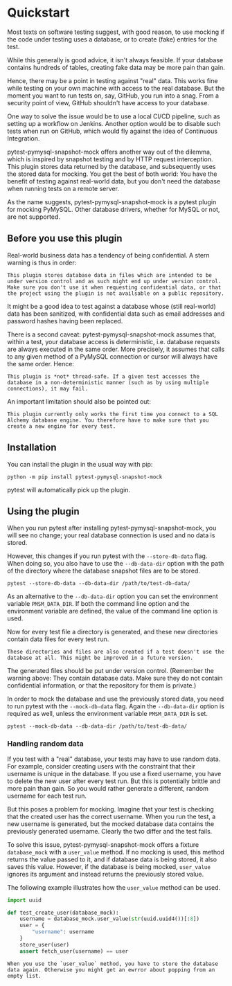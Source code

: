 # Quickstart

Most texts on software testing suggest, with good reason, to use mocking if the code under testing uses a database, or to create (fake) entries for the test.

While this generally is good advice, it isn't always feasible. If your database contains hundreds of tables, creating fake data may be more pain than gain.

Hence, there may be a point in testing against "real" data. This works fine while testing on your own machine with access to the real database. But the moment you want to run tests on, say, GitHub, you run into a snag. From a security point of view, GitHub shouldn't have access to your database.

One way to solve the issue would be to use a local CI/CD pipeline, such as setting up a workflow on Jenkins. Another option would be to disable such tests when run on GitHub, which would fly against the idea of Continuous Integration.

pytest-pymysql-snapshot-mock offers another way out of the dilemma, which is inspired by snapshot testing and by HTTP request interception. This plugin stores data returned by the database, and subsequently uses the stored data for mocking. You get the best of both world: You have the benefit of testing against real-world data, but you don't need the database when running tests on a remote server.

As the name suggests, pytest-pymysql-snapshot-mock is a pytest plugin for mocking PyMySQL. Other database drivers, whether for MySQL or not, are not supported.

## Before you use this plugin

Real-world business data has a tendency of being confidential. A stern warning is thus in order:

```{warning}
This plugin stores database data in files which are intended to be under version control and as such might end up under version control. Make sure you don't use it when requesting confidential data, or that the project using the plugin is not availsable on a public repository.
```

It might be a good idea to test against a database whose (still real-world) data has been sanitized, with confidential data such as email addresses and password hashes having been replaced.

There is a second caveat: pytest-pymysql-snapshot-mock assumes that, within a test, your database access is deterministic, i.e. database requests are always executed in the same order. More precisely, it assumes that calls to any given method of a PyMySQL connection or cursor will always have the same order. Hence:

```{warning}
This plugin is *not* thread-safe. If a given test accesses the database in a non-deterministic manner (such as by using multiple connections), it may fail.
```

An important limitation should also be pointed out:

```{warning}
This plugin currently only works the first time you connect to a SQL Alchemy database engine. You therefore have to make sure that you create a new engine for every test.
```

## Installation

You can install the plugin in the usual way with pip:

```shell
python -m pip install pytest-pymysql-snapshot-mock
```

pytest will automatically pick up the plugin.

## Using the plugin

When you run pytest after installing pytest-pymysql-snapshot-mock, you will see no change;  your real database connection is used and no data is stored.

However, this changes if you run pytest with the `--store-db-data` flag. When doing so, you also have to use the `--db-data-dir` option with the path of the directory where the database snapshot files are to be stored.

```shell
pytest --store-db-data --db-data-dir /path/to/test-db-data/
```

As an alternative to the `--db-data-dir` option you can set the environment variable `PMSM_DATA_DIR`. If both the command line option and the environment variable are defined, the value of the command line option is used.
 
Now for every test file a directory is generated, and these new directories contain data files for every test run.

```{note}
These directories and files are also created if a test doesn't use the database at all. This might be improved in a future version.
```

The generated files should be put under version control. (Remember the warning above: They contain database data. Make sure they do not contain confidential information, or that the repository for them is private.)

In order to mock the database and use the previously stored data, you need to run pytest with the `--mock-db-data` flag. Again the `--db-data-dir` option is required as well, unless the environment variable `PMSM_DATA_DIR` is set.

```shell
pytest --mock-db-data --db-data-dir /path/to/test-db-data/
```

### Handling random data

If you test with a "real" database, your tests may have to use random data. For example, consider creating users with the constraint that their username is unique in the database. If you use a fixed username, you have to delete the new user after every test run. But this is potentially brittle and more pain than gain. So you would rather generate a different, random username for each test run.

But this poses a problem for mocking. Imagine that your test is checking that the created user has the correct username. When you run the test, a new username is generated, but the mocked database data contains the previously generated username. Clearly the two differ and the test fails.

To solve this issue, pytest-pymysql-snapshot-mock offers a fixture `database_mock` with a `user_value` method. If no mocking is used, this method returns the value passed to it, and if database data is being stored, it also saves this value. However, if the database is being mocked, `user_value` ignores its argument and instead returns the previously stored value.

The following example illustrates how the `user_value` method can be used.

```python
import uuid

def test_create_user(database_mock):
    username = database_mock.user_value(str(uuid.uuid4())[:8])
    user = {
        "username": username
    }
    store_user(user)
    assert fetch_user(username) == user
```

```{warning}
When you use the `user_value` method, you have to store the database data again. Otherwise you might get an ewrror about popping from an empty list.
```
